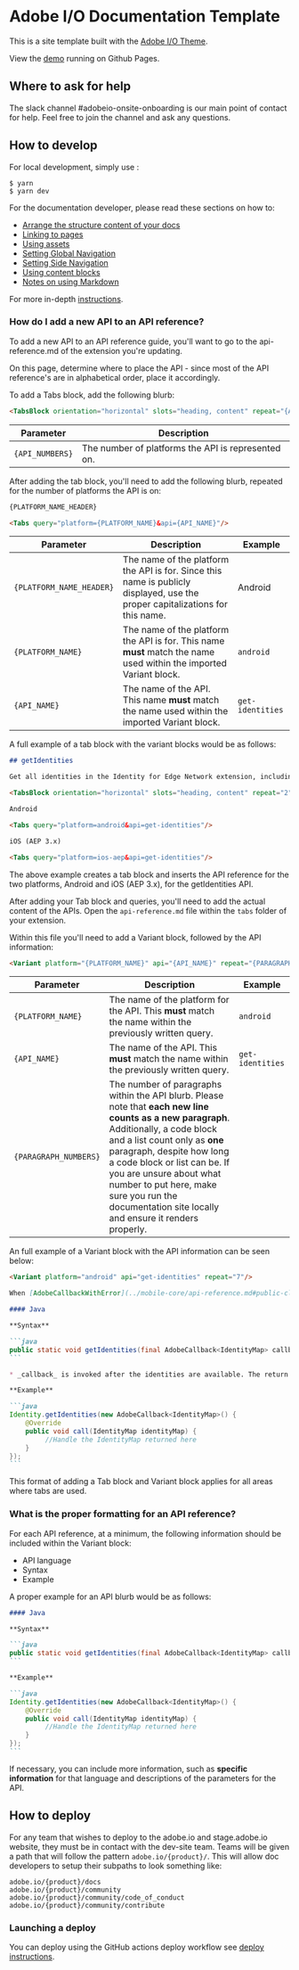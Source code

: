 # Adobe I/O Documentation Template

This is a site template built with the [Adobe I/O Theme](https://github.com/adobe/aio-theme).

View the [demo](https://adobedocs.github.io/dev-site-documentation-template/) running on Github Pages.  

## Where to ask for help

The slack channel #adobeio-onsite-onboarding is our main point of contact for help. Feel free to join the channel and ask any questions. 

## How to develop

For local development, simply use :
```
$ yarn
$ yarn dev
```

For the documentation developer, please read these sections on how to:
- [Arrange the structure content of your docs](https://github.com/adobe/aio-theme#content-structure)
- [Linking to pages](https://github.com/adobe/aio-theme#links)
- [Using assets](https://github.com/adobe/aio-theme-aio#assets)
- [Setting Global Navigation](https://github.com/adobe/aio-theme#global-navigation)
- [Setting Side Navigation](https://github.com/adobe/aio-theme#side-navigation)
- [Using content blocks](https://github.com/adobe/aio-theme#jsx-blocks)
- [Notes on using Markdown](https://github.com/adobe/aio-theme#writing-enhanced-markdown)

For more in-depth [instructions](https://github.com/adobe/aio-theme#getting-started).

### How do I add a new API to an API reference?

To add a new API to an API reference guide, you'll want to go to the api-reference.md of the extension you're updating.

On this page, determine where to place the API - since most of the API reference's are in alphabetical order, place it accordingly.

To add a Tabs block, add the following blurb:

```md
<TabsBlock orientation="horizontal" slots="heading, content" repeat="{API_NUMBERS}"/>
```

| Parameter | Description | 
| --------- | ----------- |
| `{API_NUMBERS}` | The number of platforms the API is represented on. |

After adding the tab block, you'll need to add the following blurb, repeated for the number of platforms the API is on:

```md
{PLATFORM_NAME_HEADER}

<Tabs query="platform={PLATFORM_NAME}&api={API_NAME}"/>
```

| Parameter | Description | Example |
| --------- | ----------- | ------- |
| `{PLATFORM_NAME_HEADER}` | The name of the platform the API is for. Since this name is publicly displayed, use the proper capitalizations for this name. | Android |
| `{PLATFORM_NAME}` | The name of the platform the API is for. This name **must** match the name used within the imported Variant block. | `android` |
| `{API_NAME}` | The name of the API. This name **must** match the name used within the imported Variant block. | `get-identities` |

A full example of a tab block with the variant blocks would be as follows:

```markdown
## getIdentities

Get all identities in the Identity for Edge Network extension, including customer identifiers which were previously added.

<TabsBlock orientation="horizontal" slots="heading, content" repeat="2"/>

Android

<Tabs query="platform=android&api=get-identities"/>

iOS (AEP 3.x)

<Tabs query="platform=ios-aep&api=get-identities"/>
```

The above example creates a tab block and inserts the API reference for the two platforms, Android and iOS (AEP 3.x), for the getIdentities API.

After adding your Tab block and queries, you'll need to add the actual content of the APIs. Open the `api-reference.md` file within the `tabs` folder of your extension.

Within this file you'll need to add a Variant block, followed by the API information:

```md
<Variant platform="{PLATFORM_NAME}" api="{API_NAME}" repeat="{PARAGRAPH_NUMBERS}"/>
```

| Parameter | Description | Example |
| --------- | ----------- | ------- |
| `{PLATFORM_NAME}` | The name of the platform for the API. This **must** match the name within the previously written query. | `android` |
| `{API_NAME}` | The name of the API. This **must** match the name within the previously written query. | `get-identities` |
| `{PARAGRAPH_NUMBERS}` | The number of paragraphs within the API blurb. Please note that **each new line counts as a new paragraph**. Additionally, a code block and a list count only as **one** paragraph, despite how long a code block or list can be. If you are unsure about what number to put here, make sure you run the documentation site locally and ensure it renders properly. |

An full example of a Variant block with the API information can be seen below:

````md
<Variant platform="android" api="get-identities" repeat="7"/>

When [AdobeCallbackWithError](../mobile-core/api-reference.md#public-classes) is provided, and you are fetching the identities from the Mobile SDK, the timeout value is 500ms. If the operation times out or an unexpected error occurs, the `fail` method is called with the appropriate [AdobeError](../mobile-core/api-reference.md#public-classes).

#### Java

**Syntax**

```java
public static void getIdentities(final AdobeCallback<IdentityMap> callback);
```

* _callback_ is invoked after the identities are available. The return format is an instance of [IdentityMap](#identitymap). The callback may be invoked on a different thread.

**Example**

```java
Identity.getIdentities(new AdobeCallback<IdentityMap>() {    
    @Override    
    public void call(IdentityMap identityMap) {        
         //Handle the IdentityMap returned here    
    }
});
```
````

This format of adding a Tab block and Variant block applies for all areas where tabs are used.

### What is the proper formatting for an API reference?

For each API reference, at a minimum, the following information should be included within the Variant block:

- API language
- Syntax
- Example

A proper example for an API blurb would be as follows:

````md
#### Java

**Syntax**

```java
public static void getIdentities(final AdobeCallback<IdentityMap> callback);
```

**Example**

```java
Identity.getIdentities(new AdobeCallback<IdentityMap>() {    
    @Override    
    public void call(IdentityMap identityMap) {        
         //Handle the IdentityMap returned here    
    }
});
```
````

If necessary, you can include more information, such as **specific information** for that language and descriptions of the parameters for the API.

## How to deploy

For any team that wishes to deploy to the adobe.io and stage.adobe.io website, they must be in contact with the dev-site team. Teams will be given a path that will follow the pattern `adobe.io/{product}/`. This will allow doc developers to setup their subpaths to look something like:
```
adobe.io/{product}/docs
adobe.io/{product}/community
adobe.io/{product}/community/code_of_conduct
adobe.io/{product}/community/contribute
```

### Launching a deploy

You can deploy using the GitHub actions deploy workflow see [deploy instructions](https://github.com/adobe/aio-theme#deploy-to-azure-storage-static-websites).

